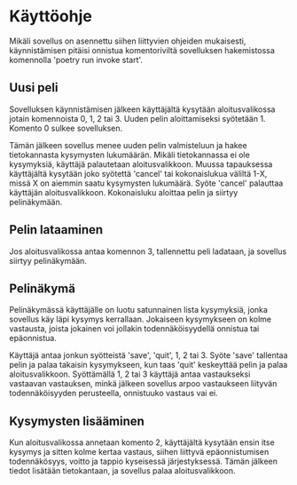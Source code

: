 # Käyttöohje
Mikäli sovellus on asennettu siihen liittyvien ohjeiden mukaisesti, käynnistämisen pitäisi onnistua komentoriviltä sovelluksen hakemistossa komennolla 'poetry run invoke start'.
## Uusi peli
Sovelluksen käynnistämisen jälkeen käyttäjältä kysytään aloitusvalikossa jotain komennoista 0, 1, 2 tai 3. Uuden pelin aloittamiseksi syötetään 1. Komento 0 sulkee sovelluksen.

Tämän jälkeen sovellus menee uuden pelin valmisteluun ja hakee tietokannasta kysymysten lukumäärän. Mikäli tietokannassa ei ole kysymyksiä, käyttäjä palautetaan aloitusvalikkoon. Muussa tapauksessa käyttäjältä kysytään joko syötettä 'cancel' tai kokonaislukua väliltä 1-X, missä X on aiemmin saatu kysymysten lukumäärä. Syöte 'cancel' palauttaa käyttäjän aloitusvalikkoon. Kokonaisluku aloittaa pelin ja siirtyy pelinäkymään.

## Pelin lataaminen
Jos aloitusvalikossa antaa komennon 3, tallennettu peli ladataan, ja sovellus siirtyy pelinäkymään.

## Pelinäkymä
Pelinäkymässä käyttäjälle on luotu satunnainen lista kysymyksiä, jonka sovellus käy läpi kysymys kerrallaan. Jokaiseen kysymykseen on kolme vastausta, joista jokainen voi jollakin todennäköisyydellä onnistua tai epäonnistua.

Käyttäjä antaa jonkun syötteistä 'save', 'quit', 1, 2 tai 3. Syöte 'save' tallentaa pelin ja palaa takaisin kysymykseen, kun taas 'quit' keskeyttää pelin ja palaa aloitusvalikkoon. Syöttämällä 1, 2 tai 3 käyttäjä antaa vastaukseksi vastaavan vastauksen, minkä jälkeen sovellus arpoo vastaukseen liityvän todennäköisyyden perusteella, onnistuuko vastaus vai ei.

## Kysymysten lisääminen
Kun aloitusvalikossa annetaan komento 2, käyttäjältä kysytään ensin itse kysymys ja sitten kolme kertaa vastaus, siihen liittyvä epäonnistumisen todennäkösyys, voitto ja tappio kyseisessä järjestyksessä. Tämän jälkeen tiedot lisätään tietokantaan, ja sovellus palaa aloitusvalikkoon.
